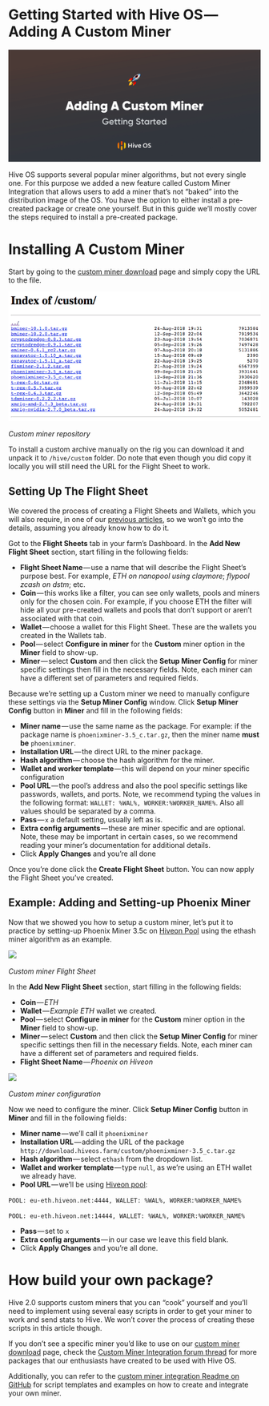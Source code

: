 # Getting Started with Hive OS — Adding A Custom Miner

<img
  src="https://github.com/minershive/hiveon-kb/raw/master/images/start_custom_miner/header.png?sanitize=true" data-canonical-src="https://github.com/minershive/hiveon-kb/raw/master/images/start_custom_miner/header.png"
  />

Hive OS supports several popular miner algorithms, but not every single one. For this purpose we added a new feature called Custom Miner Integration that allows users to add a miner that’s not “baked” into the distribution image of the OS. You have the option to either install a pre-created package or create one yourself. But in this guide we’ll mostly cover the steps required to install a pre-created package.

# Installing A Custom Miner
Start by going to the <a href="http://download.hiveos.farm/custom/">custom miner download</a> page and simply copy the URL to the file.

<img
  src="https://github.com/minershive/hiveon-kb/raw/master/images/start_custom_miner/custom_miners.png?sanitize=true" data-canonical-src="https://github.com/minershive/hiveon-kb/raw/master/images/start_custom_miner/custom_miners.png"
  />

_Custom miner repository_

To install a custom archive manually on the rig you can download it and unpack it to `/hive/custom` folder. Do note that even though you did copy it locally you will still need the URL for the Flight Sheet to work.

## Setting Up The Flight Sheet
We covered the process of creating a Flight Sheets and Wallets, which you will also require, in one of our [previous articles](getting_started/start_dashboard_setup.md), so we won’t go into the details, assuming you already know how to do it.

Got to the **Flight Sheets** tab in your farm’s Dashboard. In the **Add New Flight Sheet** section, start filling in the following fields:

* __Flight Sheet Name__ — use a name that will describe the Flight Sheet’s purpose best. For example, _ETH on nanopool using claymore_; _flypool zcash on dstm_; etc.
* __Coin__ — this works like a filter, you can see only wallets, pools and miners only for the chosen coin. For example, if you choose ETH the filter will hide all your pre-created wallets and pools that don’t support or aren’t associated with that coin.
* __Wallet__ — choose a wallet for this Flight Sheet. These are the wallets you created in the Wallets tab.
* __Pool__ — select **Configure in miner** for the **Custom** miner option in the **Miner** field to show-up.
* __Miner__ — select **Custom** and then click the **Setup Miner Config** for miner specific settings then fill in the necessary fields. Note, each miner can have a different set of parameters and required fields.

Because we’re setting up a Custom miner we need to manually configure these settings via the **Setup Miner Config** window. Click **Setup Miner Config** button in **Miner** and fill in the following fields:

* __Miner name__ — use the same name as the package. For example: if the package name is `phoenixminer-3.5_c.tar.gz`, then the miner name **must be** `phoenixminer`.
* __Installation URL__ — the direct URL to the miner package.
* __Hash algorithm__ — choose the hash algorithm for the miner.
* __Wallet and worker template__ — this will depend on your miner specific configuration
* __Pool URL__ — the pool’s address and also the pool specific settings like passwords, wallets, and ports. Note, we recommend typing the values in the following format: `WALLET: %WAL%, WORKER:%WORKER_NAME%`. Also all values should be separated by a comma.
* __Pass__ — `x` a default setting, usually left as is.
* __Extra config arguments__ — these are miner specific and are optional. Note, these may be important in certain cases, so we recommend reading your miner’s documentation for additional details.
* Click **Apply Changes** and you’re all done

Once you’re done click the **Create Flight Sheet** button. You can now apply the Flight Sheet you’ve created.

## Example: Adding and Setting-up Phoenix Miner
Now that we showed you how to setup a custom miner, let’s put it to practice by setting-up Phoenix Miner 3.5c on <a href="https://www.hiveon.net/">Hiveon Pool</a> using the ethash miner algorithm as an example.

<img
  src="https://github.com/minershive/hiveon-kb/raw/master/images/start_custom_miner/custom_fs.gif?sanitize=true" data-canonical-src="https://github.com/minershive/hiveon-kb/raw/master/images/start_custom_miner/custom_fs.gif"
  />

_Custom miner Flight Sheet_

In the **Add New Flight Sheet** section, start filling in the following fields:

* __Coin__ — _ETH_
* __Wallet__ — _Example ETH_ wallet we created.
* __Pool__ — select **Configure in miner** for the **Custom** miner option in the **Miner** field to show-up.
* __Miner__ — select **Custom** and then click the **Setup Miner Config** for miner specific settings then fill in the necessary fields. Note, each miner can have a different set of parameters and required fields.
* __Flight Sheet Name__ — _Phoenix on Hiveon_

<img
  src="https://github.com/minershive/hiveon-kb/raw/master/images/start_custom_miner/custom_conf.gif?sanitize=true" data-canonical-src="https://github.com/minershive/hiveon-kb/raw/master/images/start_custom_miner/custom_conf.gif"
  />

_Custom miner configuration_

Now we need to configure the miner. Click **Setup Miner Config** button in **Miner** and fill in the following fields:

* __Miner name__ — we’ll call it `phoenixminer`
* __Installation URL__ — adding the URL of the package `http://download.hiveos.farm/custom/phoenixminer-3.5_c.tar.gz`
* __Hash algorithm__ — select `ethash` from the dropdown list.
* __Wallet and worker template__ — type `null`, as we’re using an ETH wallet we already have.
* __Pool URL__ — we’ll be using <a href="https://www.hiveon.net/">Hiveon pool</a>:

`POOL: eu-eth.hiveon.net:4444, WALLET: %WAL%, WORKER:%WORKER_NAME%`

`POOL: eu-eth.hiveon.net:14444, WALLET: %WAL%, WORKER:%WORKER_NAME%`

* __Pass__ — set to `x`
* __Extra config arguments__ — in our case we leave this field blank.
* Click **Apply Changes** and you’re all done.

# How build your own package?
Hive 2.0 supports custom miners that you can “cook” yourself and you’ll need to implement using several easy scripts in order to get your miner to work and send stats to Hive. We won’t cover the process of creating these scripts in this article though.

If you don’t see a specific miner you’d like to use on our <a href="http://download.hiveos.farm/custom/">custom miner download</a> page, check the <a href="https://forum.hiveos.farm/t/custom-miner-integration/4521">Custom Miner Integration forum thread</a> for more packages that our enthusiasts have created to be used with Hive OS.

Additionally, you can refer to the <a href="https://github.com/minershive/hiveos-linux/tree/master/hive/custom">custom miner integration Readme on GitHub</a> for script templates and examples on how to create and integrate your own miner.
